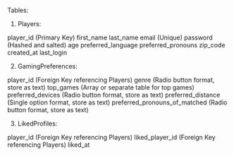 
Tables:
1. Players:

player_id (Primary Key)
first_name
last_name
email (Unique)
password (Hashed and salted)
age
preferred_language
preferred_pronouns
zip_code
created_at
last_login


2. GamingPreferences:

player_id (Foreign Key referencing Players)
genre (Radio button format, store as text)
top_games (Array or separate table for top games)
preferred_devices (Radio button format, store as text)
preferred_distance (Single option format, store as text)
preferred_pronouns_of_matched (Radio button format, store as text)

3. LikedProfiles:

player_id (Foreign Key referencing Players)
liked_player_id (Foreign Key referencing Players)
liked_at